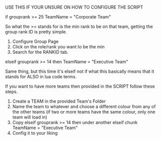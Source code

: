 USE THIS IF YOUR UNSURE ON HOW TO CONFIGURE THE SCRIPT

if grouprank >= 25 
TeamName = "Corporate Team"

So what the >= stands for is the min rank to be on that team, getting the group rank ID is pretty simple.

1. Configure Group Page
2. Click on the role/rank you want to be the min
3. Search for the RANKID tab.

elseif grouprank >= 14 then
		TeamName = "Executive Team"

Same thing, but this time it's elseif not if what this basically means that it stands for ALSO in lua code terms.

If you want to have more teams then provided in the SCRIPT follow these steps.

1. Create a TEAM in the provided Team's Folder
2. Name the team to whatever and choose a different colour from any of the other teams (if two or more teams have the same colour, only one team will load in)
3. Copy  elseif grouprank >= 14       then under another elseif chunk
         TeamName = "Executive Team"
4. Config it to your liking
